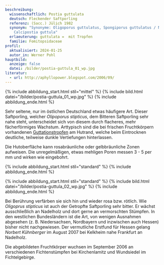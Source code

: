 ```yaml
---
beschreibung:
  wissenschaftlich: Postia guttulata
  deutsch: Fleckender Saftporling
  referenz: (Sacc.) Jülich 1982
  synonym: "Synonyme: Oligoporus guttulatus, Spongiporus guttulatus / Neuer Name:
    Calcipostia guttula"
  erlaeuterung: guttulata =  mit Tropfen
  familie: Fomitopsidaceae
profil:
  aktualisiert: 2024-01-25
  autor_in: Werner Pohl
hauptbild:
  anzeige: false
  datei: /bilder/postia-guttula_01_wp.jpg
literatur:
  - url: http://aphyllopower.blogspot.com/2006/09/
---
```

{% include abbildung_start.html stil="mittel" %}
{% include bild.html datei="/bilder/postia-guttula_01_wp.jpg" %}
{% include abbildung_ende.html %}

Sehr seltene, nur im östlichen Deutschland etwas häufigere Art. Dieser Saftporling, welcher *Olipoporus stipticus*, dem Bitteren Saftporling sehr nahe steht, unterscheidet sich von diesem durch flacheres, mehr fächerförmiges Wachstum. Arttypisch sind die bei frischen Fruchtkörpern vorhandenen [Guttationstropfen](Guttation "Glossar") am Hutrand, welche beim Eintrocknen deutliche, teilweise dunkle Vertiefungen hinterlassen.

Die Hutoberfläche kann rosabräunliche oder gelbbräunliche Zonen aufweisen. Die unregelmäßigen, etwas mehligen Poren messen 3 - 5 per mm und wirken wie eingebohrt.

{% include abbildung_start.html stil="standard" %}
{% include abbildung_ende.html %}

{% include abbildung_start.html stil="standard" %}
{% include bild.html datei="/bilder/postia-guttula_02_wp.jpg" %}
{% include abbildung_ende.html %}

Bei Berührung verfärben sie sich hin und wieder rosa bzw. rötlich. Wie *Oligoprus stipticus* ist auch der Getropfte Saftporling sehr bitter. Er wächst ausschließlich an Nadelholz und dort gerne an vermorschten Stümpfen. In den westlichen Bundesländern ist die Art, von wenigen Ausnahmen abgesehen (z. B. Niedersachsen, Nordbayern und inzwischen auch Hessen) bisher nicht nachgewiesen. Der vermutliche Erstfund für Hessen gelang *Norbert Kühnberger* im August 2007 bei Kelkheim nahe Frankfurt an Nadelholz.

Die abgebildeten Fruchtkörper wuchsen im September 2006 an verschiedenen Fichtenstümpfen bei Kirchenlamitz und Wundsiedel im Fichtelgebirge.
